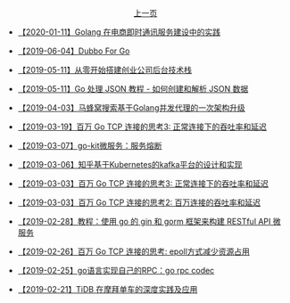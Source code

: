 <p align="center"><a href="./page-003.md">上一页</a></p>

- [【2020-01-11】Golang 在电商即时通讯服务建设中的实践](https://juejin.im/post/5df6f6476fb9a0164d460503)

- [【2019-06-04】Dubbo For Go](https://mp.weixin.qq.com/s/mJa-gxteH_nQQwI4CmJomg)

- [【2019-05-11】从零开始搭建创业公司后台技术栈 ](https://mp.weixin.qq.com/s/jQ0X66DK1DDW9DFlyd9bdw)

- [【2019-05-11】Go 处理 JSON 教程 - 如何创建和解析 JSON 数据](https://bingohuang.com/go-json/)

- [【2019-04-03】马蜂窝搜索基于Golang并发代理的一次架构升级](http://zhuanlan.51cto.com/art/201903/594190.htm)

- [【2019-03-19】百万 Go TCP 连接的思考3: 正常连接下的吞吐率和延迟](https://colobu.com/2019/02/28/1m-go-tcp-connection-3/)

- [【2019-03-07】go-kit微服务：服务熔断](https://juejin.im/post/5c7e564651882546c846c101)

- [【2019-03-06】知乎基于Kubernetes的kafka平台的设计和实现](https://mp.weixin.qq.com/s/J6Rf0x2WQcGVWysf0R4-YA)

- [【2019-03-03】百万 Go TCP 连接的思考3: 正常连接下的吞吐率和延迟](https://colobu.com/2019/02/28/1m-go-tcp-connection-3/)

- [【2019-03-03】百万 Go TCP 连接的思考2: 百万连接的吞吐率和延迟](https://colobu.com/2019/02/27/1m-go-tcp-connection-2/)

- [【2019-02-28】教程：使用 go 的 gin 和 gorm 框架来构建 RESTful API 微服务
](https://learnku.com/golang/t/24598)

- [【2019-02-26】百万 Go TCP 连接的思考: epoll方式减少资源占用](https://colobu.com/2019/02/23/1m-go-tcp-connection/)

- [【2019-02-25】go语言实现自己的RPC：go rpc codec](https://juejin.im/post/5c4d7005f265da61223ab198)

- [【2019-02-21】TiDB 在摩拜单车的深度实践及应用](https://mp.weixin.qq.com/s/tXlli0-egrzXiX1__GuMPA)
